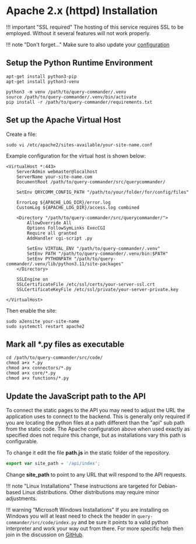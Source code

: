 # Apache 2.x (httpd) Installation

!!! important "SSL required"
    The hosting of this service requires SSL to be employed.  Without it several features will not work properly.

!!! note "Don't forget..."
    Make sure to also update your [configuration](../configuration/authenticator.md)

## Setup the Python Runtime Environment

``` shell
apt-get install python3-pip
apt-get install python3-venv

python3 -m venv /path/to/query-commander/.venv
source /path/to/query-commander/.venv/bin/activate
pip install -r /path/to/query-commander/requirements.txt
```

## Set up the Apache Virtual Host

Create a file:  

```
sudo vi /etc/apache2/sites-available/your-site-name.conf
```

Example configuration for the virtual host is shown below:

``` apacheconf
<VirtualHost *:443>
    ServerAdmin webmaster@localhost
    ServerName your-site-name.com
    DocumentRoot /path/to/query-commander/src/querycommander/

    SetEnv QRYCOMM_CONFIG_PATH "/path/to/your/folder/for/config/files"

    ErrorLog ${APACHE_LOG_DIR}/error.log
    CustomLog ${APACHE_LOG_DIR}/access.log combined

    <Directory "/path/to/query-commander/src/querycommander/">
        AllowOverride All
        Options FollowSymLinks ExecCGI 
        Require all granted
        AddHandler cgi-script .py

        SetEnv VIRTUAL_ENV "/path/to/query-commander/.venv"
        SetEnv PATH "/path/to/query-commander/.venv/bin:$PATH"
        SetEnv PYTHONPATH "/path/to/query-commander/.venv/lib/python3.11/site-packages"
    </Directory>

    SSLEngine on
    SSLCertificateFile /etc/ssl/certs/your-server-ssl.crt
    SSLCertificateKeyFile /etc/ssl/private/your-server-private.key

</VirtualHost>
```

Then enable the site:

``` shell
sudo a2ensite your-site-name
sudo systemctl restart apache2
```

## Mark all *.py files as executable

``` shell
cd /path/to/query-commander/src/code/
chmod a+x *.py
chmod a+x connectors/*.py
chmod a+x core/*.py
chmod a+x functions/*.py
```

## Update the JavaScript path to the API

To connect the static pages to the API you may need to adjust the URL the application uses to connect to the backend.  This is generally only required if you are locating the python files at a path different than the "api" sub path from the static code.  The Apache configuration above when used exactly as specified does not require this change, but as installations vary this path is configurable.

To change it edit the file **path.js** in the static folder of the repository.

``` javascript
export var site_path = '/api/index';
```

Change **site_path** to point to any URL that will respond to the API requests.

!!! note "Linux Installations"
    These instructions are targeted for Debian-based Linux distributions.  Other distributions may require minor adjustments.  

!!! warning "Microsoft Windows Installations"
    If you are installing on Windows you will at least need to check the header in ```query-commander/src/code/index.py``` and be sure it points to a valid python interpreter and work your way out from there.  For more specific help then join in the discussion on [GitHub](https://github.com/lnxusr1/query-commander/discussions).
